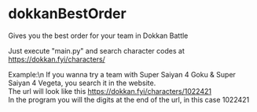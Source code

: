 # dokkanBestOrder
Gives you the best order for your team in Dokkan Battle

Just execute "main.py" and search character codes at https://dokkan.fyi/characters/

Example:\n
If you wanna try a team with Super Saiyan 4 Goku & Super Saiyan 4 Vegeta, you search it in the website.  
The url will look like this https://dokkan.fyi/characters/1022421  
In the program you will the digits at the end of the url, in this case 1022421  
